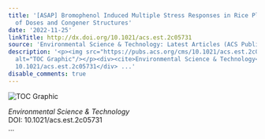 ```yaml
---
title: '[ASAP] Bromophenol Induced Multiple Stress Responses in Rice Plants: Impact
  of Doses and Congener Structures'
date: '2022-11-25'
linkTitle: http://dx.doi.org/10.1021/acs.est.2c05731
source: 'Environmental Science & Technology: Latest Articles (ACS Publications)'
description: '<p><img src="https://pubs.acs.org/cms/10.1021/acs.est.2c05731/asset/images/medium/es2c05731_0007.gif"
  alt="TOC Graphic"/></p><div><cite>Environmental Science & Technology</cite></div><div>DOI:
  10.1021/acs.est.2c05731</div> ...'
disable_comments: true
---
```

<p><img src="https://pubs.acs.org/cms/10.1021/acs.est.2c05731/asset/images/medium/es2c05731_0007.gif" alt="TOC Graphic"/></p><div><cite>Environmental Science & Technology</cite></div><div>DOI: 10.1021/acs.est.2c05731</div> ...
